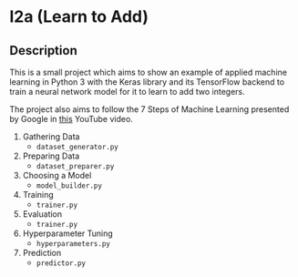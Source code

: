 # l2a (Learn to Add)

## Description

This is a small project which aims to show an example of applied machine 
learning in Python 3 with the Keras library and its TensorFlow backend to 
train a neural network model for it to learn to add two integers.

The project also aims to follow the 7 Steps of Machine Learning presented by 
Google in [this](https://www.youtube.com/watch?v=nKW8Ndu7Mjw) YouTube video.

1. Gathering Data
    * `dataset_generator.py`
1. Preparing Data
    * `dataset_preparer.py`
1. Choosing a Model
    * `model_builder.py`
1. Training
    * `trainer.py`
1. Evaluation
    * `trainer.py`
1. Hyperparameter Tuning
    * `hyperparameters.py`
1. Prediction
    * `predictor.py`
